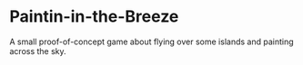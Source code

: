 # Paintin-in-the-Breeze
A small proof-of-concept game about flying over some islands and painting across the sky.
